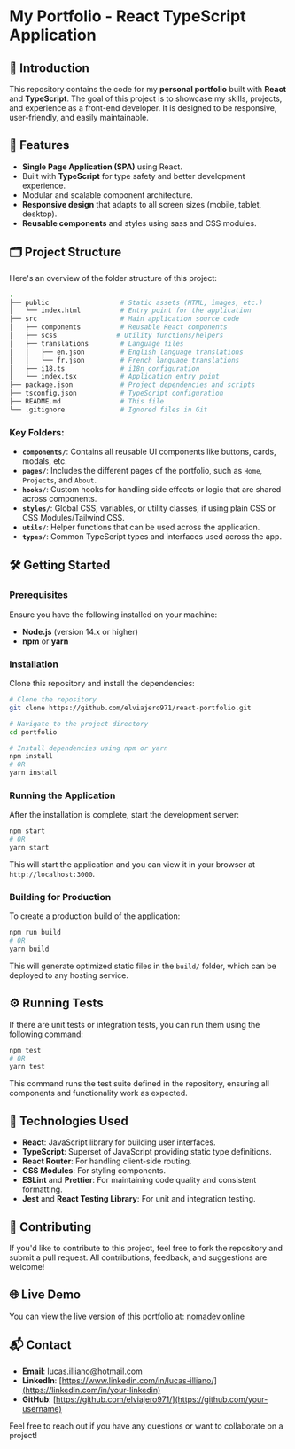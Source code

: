 
# My Portfolio - React TypeScript Application

## 🚀 Introduction

This repository contains the code for my **personal portfolio** built with **React** and **TypeScript**. The goal of this project is to showcase my skills, projects, and experience as a front-end developer. It is designed to be responsive, user-friendly, and easily maintainable. 

## 🎯 Features
- **Single Page Application (SPA)** using React.
- Built with **TypeScript** for type safety and better development experience.
- Modular and scalable component architecture.
- **Responsive design** that adapts to all screen sizes (mobile, tablet, desktop).
- **Reusable components** and styles using sass and CSS modules.

## 🗂️ Project Structure

Here's an overview of the folder structure of this project:

```bash
.
├── public                  # Static assets (HTML, images, etc.)
│   └── index.html          # Entry point for the application
├── src                     # Main application source code
│   ├── components          # Reusable React components
│   ├── scss               # Utility functions/helpers
│   ├── translations        # Language files
│   │   ├── en.json         # English language translations
│   │   └── fr.json         # French language translations
│   ├── i18.ts              # i18n configuration
│   └── index.tsx           # Application entry point
├── package.json            # Project dependencies and scripts
├── tsconfig.json           # TypeScript configuration
├── README.md               # This file
└── .gitignore              # Ignored files in Git
```

### Key Folders:
- **`components/`**: Contains all reusable UI components like buttons, cards, modals, etc.
- **`pages/`**: Includes the different pages of the portfolio, such as `Home`, `Projects`, and `About`.
- **`hooks/`**: Custom hooks for handling side effects or logic that are shared across components.
- **`styles/`**: Global CSS, variables, or utility classes, if using plain CSS or CSS Modules/Tailwind CSS.
- **`utils/`**: Helper functions that can be used across the application.
- **`types/`**: Common TypeScript types and interfaces used across the app.

## 🛠️ Getting Started

### Prerequisites

Ensure you have the following installed on your machine:
- **Node.js** (version 14.x or higher)
- **npm** or **yarn**

### Installation

Clone this repository and install the dependencies:

```bash
# Clone the repository
git clone https://github.com/elviajero971/react-portfolio.git

# Navigate to the project directory
cd portfolio

# Install dependencies using npm or yarn
npm install
# OR
yarn install
```

### Running the Application

After the installation is complete, start the development server:

```bash
npm start
# OR
yarn start
```

This will start the application and you can view it in your browser at `http://localhost:3000`.

### Building for Production

To create a production build of the application:

```bash
npm run build
# OR
yarn build
```

This will generate optimized static files in the `build/` folder, which can be deployed to any hosting service.

## ⚙️ Running Tests

If there are unit tests or integration tests, you can run them using the following command:

```bash
npm test
# OR
yarn test
```

This command runs the test suite defined in the repository, ensuring all components and functionality work as expected.

## 🧩 Technologies Used

- **React**: JavaScript library for building user interfaces.
- **TypeScript**: Superset of JavaScript providing static type definitions.
- **React Router**: For handling client-side routing.
- **CSS Modules**: For styling components.
- **ESLint** and **Prettier**: For maintaining code quality and consistent formatting.
- **Jest** and **React Testing Library**: For unit and integration testing.

## 🤝 Contributing

If you'd like to contribute to this project, feel free to fork the repository and submit a pull request. All contributions, feedback, and suggestions are welcome!

## 🌐 Live Demo

You can view the live version of this portfolio at: [nomadev.online](https://your-portfolio-site.com)

## 📬 Contact

- **Email**: [lucas.illiano@hotmail.com](mailto:your-email@example.com)
- **LinkedIn**: [https://www.linkedin.com/in/lucas-illiano/](https://linkedin.com/in/your-linkedin)
- **GitHub**: [https://github.com/elviajero971/](https://github.com/your-username)

Feel free to reach out if you have any questions or want to collaborate on a project!
